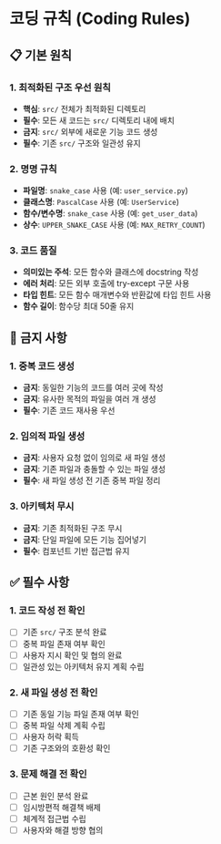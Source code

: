 # 코딩 규칙 (Coding Rules)

## 📋 기본 원칙

### 1. 최적화된 구조 우선 원칙
- **핵심**: `src/` 전체가 최적화된 디렉토리
- **필수**: 모든 새 코드는 `src/` 디렉토리 내에 배치
- **금지**: `src/` 외부에 새로운 기능 코드 생성
- **필수**: 기존 `src/` 구조와 일관성 유지

### 2. 명명 규칙
- **파일명**: `snake_case` 사용 (예: `user_service.py`)
- **클래스명**: `PascalCase` 사용 (예: `UserService`)
- **함수/변수명**: `snake_case` 사용 (예: `get_user_data`)
- **상수**: `UPPER_SNAKE_CASE` 사용 (예: `MAX_RETRY_COUNT`)

### 3. 코드 품질
- **의미있는 주석**: 모든 함수와 클래스에 docstring 작성
- **에러 처리**: 모든 외부 호출에 try-except 구문 사용
- **타입 힌트**: 모든 함수 매개변수와 반환값에 타입 힌트 사용
- **함수 길이**: 함수당 최대 50줄 유지

## 🚫 금지 사항

### 1. 중복 코드 생성
- **금지**: 동일한 기능의 코드를 여러 곳에 작성
- **금지**: 유사한 목적의 파일을 여러 개 생성
- **필수**: 기존 코드 재사용 우선

### 2. 임의적 파일 생성
- **금지**: 사용자 요청 없이 임의로 새 파일 생성
- **금지**: 기존 파일과 충돌할 수 있는 파일 생성
- **필수**: 새 파일 생성 전 기존 중복 파일 정리

### 3. 아키텍처 무시
- **금지**: 기존 최적화된 구조 무시
- **금지**: 단일 파일에 모든 기능 집어넣기
- **필수**: 컴포넌트 기반 접근법 유지

## ✅ 필수 사항

### 1. 코드 작성 전 확인
- [ ] 기존 `src/` 구조 분석 완료
- [ ] 중복 파일 존재 여부 확인
- [ ] 사용자 지시 확인 및 협의 완료
- [ ] 일관성 있는 아키텍처 유지 계획 수립

### 2. 새 파일 생성 전 확인
- [ ] 기존 동일 기능 파일 존재 여부 확인
- [ ] 중복 파일 삭제 계획 수립
- [ ] 사용자 허락 획득
- [ ] 기존 구조와의 호환성 확인

### 3. 문제 해결 전 확인
- [ ] 근본 원인 분석 완료
- [ ] 임시방편적 해결책 배제
- [ ] 체계적 접근법 수립
- [ ] 사용자와 해결 방향 협의
